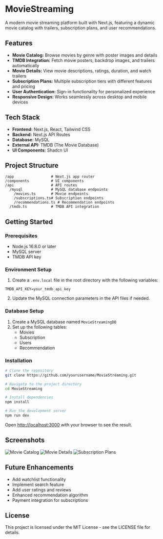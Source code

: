 # MovieStreaming

A modern movie streaming platform built with Next.js, featuring a dynamic movie catalog with trailers, subscription plans, and user recommendations.

## Features

- **Movie Catalog:** Browse movies by genre with poster images and details
- **TMDB Integration:** Fetch movie posters, backdrop images, and trailers automatically
- **Movie Details:** View movie descriptions, ratings, duration, and watch trailers
- **Subscription Plans:** Multiple subscription tiers with different features and pricing
- **User Authentication:** Sign-in functionality for personalized experience
- **Responsive Design:** Works seamlessly across desktop and mobile devices

## Tech Stack

- **Frontend:** Next.js, React, Tailwind CSS
- **Backend:** Next.js API Routes
- **Database:** MySQL
- **External API:** TMDB (The Movie Database)
- **UI Components:** Shadcn UI

## Project Structure

```
/app                 # Next.js app router
/components          # UI components 
/api                 # API routes
  /mysql             # MySQL database endpoints
    /movies.ts       # Movie endpoints
    /subscriptions.ts# Subscription endpoints
    /recommendations.ts # Recommendation endpoints
  /tmdb.ts           # TMDB API integration
```

## Getting Started

### Prerequisites

- Node.js 16.8.0 or later
- MySQL server
- TMDB API key

### Environment Setup

1. Create a `.env.local` file in the root directory with the following variables:

```
TMDB_API_KEY=your_tmdb_api_key
```

2. Update the MySQL connection parameters in the API files if needed.

### Database Setup

1. Create a MySQL database named `MovieStreamingDB`
2. Set up the following tables:
   - Movies
   - Subscription
   - Users
   - Recommendation

### Installation

```bash
# Clone the repository
git clone https://github.com/yourusername/MovieStreaming.git

# Navigate to the project directory
cd MovieStreaming

# Install dependencies
npm install

# Run the development server
npm run dev
```

Open [http://localhost:3000](http://localhost:3000) with your browser to see the result.

## Screenshots

![Movie Catalog](https://via.placeholder.com/800x400?text=Movie+Catalog)
![Movie Details](https://via.placeholder.com/800x400?text=Movie+Details)
![Subscription Plans](https://via.placeholder.com/800x400?text=Subscription+Plans)

## Future Enhancements

- Add watchlist functionality
- Implement search feature
- Add user ratings and reviews
- Enhanced recommendation algorithm
- Payment integration for subscriptions

## License

This project is licensed under the MIT License - see the LICENSE file for details.
